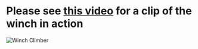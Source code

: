 # Please see [this video](https://www.youtube.com/shorts/OYed82jzRtw) for a clip of the winch in action
![Winch Climber](https://github.com/tkiyohar/Currated-Resume-Gallery/blob/main/Robotics%20Systems/Winch%20Climber/Images/Winch%20Climber.jpg)
